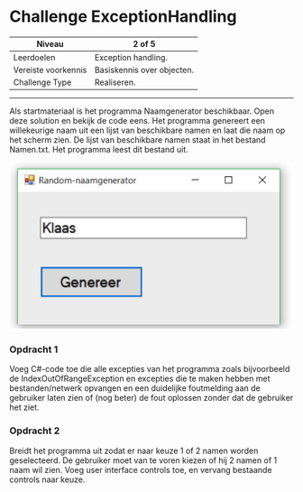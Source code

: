 # Challenge ExceptionHandling

| Niveau | 2 of 5 |
| --- | --- |
| Leerdoelen | Exception handling. |
| Vereiste voorkennis | Basiskennis over objecten. |
| Challenge Type | Realiseren. |

---

Als startmateriaal is het programma Naamgenerator beschikbaar. Open deze solution en bekijk de code eens.
Het programma genereert een willekeurige naam uit een lijst van beschikbare namen en laat die naam op het scherm zien. De lijst van beschikbare namen staat in het bestand Namen.txt. Het programma leest dit bestand uit.

![](figures/naamgenerator.png "naamgenerator")

### Opdracht 1

Voeg C#-code toe die alle excepties van het programma
zoals bijvoorbeeld de IndexOutOfRangeException
en excepties die te maken hebben met bestanden/netwerk opvangen
en een duidelijke foutmelding aan de gebruiker laten zien
of (nog beter) de fout oplossen zonder dat de gebruiker het ziet.
### Opdracht 2

Breidt het programma uit zodat er naar keuze 1 of 2 namen worden geselecteerd.
De gebruiker moet van te voren kiezen of hij 2 namen of 1 naam wil zien.
Voeg user interface controls toe, en vervang bestaande controls naar keuze.
